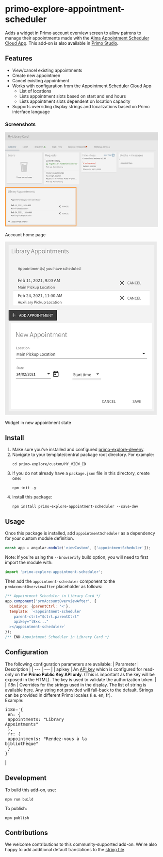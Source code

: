 # primo-explore-appointment-scheduler
Adds a widget in Primo account overview screen to allow patrons to manage their appointments made with the [Alma Appointment Scheduler Cloud App](https://developers.exlibrisgroup.com/appcenter/appointment-scheduler/). This add-on is also available in [Primo Studio](http://primo-studio.exlibrisgroup.com).

## Features
* View/cancel existing appointments
* Create new appointmen
* Cancel existing appointment
* Works with configuration from the Appointment Scheduler Cloud App
  * List of locations
  * Lists appointment slots based on start and end hours
  * Lists appointment slots dependent on location capacity
* Supports overriding display strings and localizations based on Primo interface language

### Screenshots
![screenshot](primo-explore-appointment-scheduler-account.png)

Account home page

![screenshot](primo-explore-appointment-scheduler-widget.png)

Widget in new appointment state

## Install
1. Make sure you've installed and configured [primo-explore-devenv](https://github.com/ExLibrisGroup/primo-explore-devenv).
2. Navigate to your template/central package root directory. For example:
    ```
    cd primo-explore/custom/MY_VIEW_ID
    ```
3. If you do not already have a `package.json` file in this directory, create one:
    ```
    npm init -y
    ```
4. Install this package:
    ```
    npm install primo-explore-appointment-scheduler --save-dev
    ```

## Usage
Once this package is installed, add `appointmentScheduler` as a dependency for your custom module definition.

```js
const app = angular.module('viewCustom', ['appointmentScheduler']);
```

Note: If you're using the `--browserify` build option, you will need to first import the module with:

```javascript
import 'primo-explore-appointment-scheduler';
```

Then add the `appointment-scheduler` component to the `prmAccountOverviewAfter` placeholder as follows:

```js
/** Appointment Scheduler in Library Card */
app.component('prmAccountOverviewAfter', {
  bindings: {parentCtrl: '<'},
  template: `<appointment-scheduler 
    parent-ctrl="$ctrl.parentCtrl"
    apikey="l8xx..."
  ></appointment-scheduler>`
});
/** END Appointment Scheduler in Library Card */
```

## Configuration
The following configuration parameters are available:
| Parameter | Description |
| --- | --- |
| apikey | An [API key](https://developers.exlibrisgroup.com/primo/apis/) which is configured for read-only on the **Primo Public Key API only**. (This is important as the key will be exposed in the HTML). The key is used to validate the authorization token.   |
| i18n |  Overrides for the strings used in the display. The list of string is available [here](https://github.com/ExLibrisGroup/alma-scheduler/blob/master/primo-explore-appointment-scheduler/src/i18n.js). Any string not provided will fall-back to the default. Strings can be provided in different Primo locales (i.e. en, fr). <br>Example:<br><pre>i18n='{<br>  en: {<br>    appointments: "Library Appointments"<br>  },<br>  fr: {<br>    appointments: "Rendez-vous à la bibliothèque"<br>  }<br>}'</pre>|

## Development
To build this add-on, use:
```
npm run build
```

To publish:
```
npm publish
```

## Contributions
We welcome contributions to this community-supported add-on. We're also happy to add additional default translations to the [string file](https://github.com/ExLibrisGroup/alma-scheduler/blob/master/primo-explore-appointment-scheduler/src/i18n.js).
